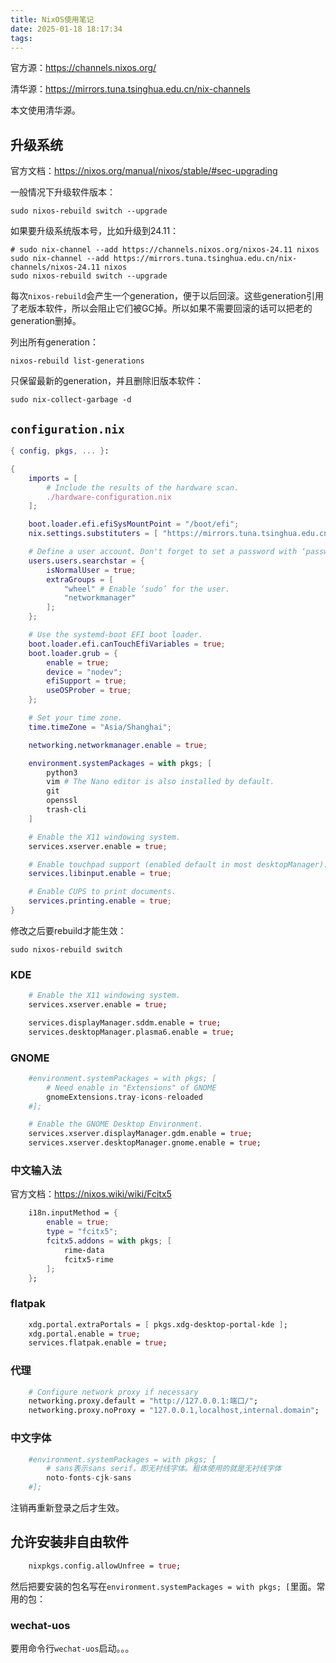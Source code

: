 ```yaml
---
title: NixOS使用笔记
date: 2025-01-18 18:17:34
tags:
---
```


官方源：<https://channels.nixos.org/>

清华源：<https://mirrors.tuna.tsinghua.edu.cn/nix-channels>

本文使用清华源。

## 升级系统

官方文档：<https://nixos.org/manual/nixos/stable/#sec-upgrading>

一般情况下升级软件版本：

```shell
sudo nixos-rebuild switch --upgrade
```

如果要升级系统版本号，比如升级到24.11：

```shell
# sudo nix-channel --add https://channels.nixos.org/nixos-24.11 nixos
sudo nix-channel --add https://mirrors.tuna.tsinghua.edu.cn/nix-channels/nixos-24.11 nixos
sudo nixos-rebuild switch --upgrade
```

每次`nixos-rebuild`会产生一个generation，便于以后回滚。这些generation引用了老版本软件，所以会阻止它们被GC掉。所以如果不需要回滚的话可以把老的generation删掉。

列出所有generation：

```shell
nixos-rebuild list-generations
```

只保留最新的generation，并且删除旧版本软件：

```shell
sudo nix-collect-garbage -d
```

## `configuration.nix`

```nix
{ config, pkgs, ... }:

{
	imports = [
		# Include the results of the hardware scan.
		./hardware-configuration.nix
	];

	boot.loader.efi.efiSysMountPoint = "/boot/efi";
	nix.settings.substituters = [ "https://mirrors.tuna.tsinghua.edu.cn/nix-channels/store" ];

	# Define a user account. Don't forget to set a password with ‘passwd’.
	users.users.searchstar = {
		isNormalUser = true;
		extraGroups = [
			"wheel" # Enable ‘sudo’ for the user.
			"networkmanager"
		]; 
	};

	# Use the systemd-boot EFI boot loader.
	boot.loader.efi.canTouchEfiVariables = true;
	boot.loader.grub = {
		enable = true;
		device = "nodev";
		efiSupport = true;
		useOSProber = true;
	};

	# Set your time zone.
	time.timeZone = "Asia/Shanghai";

	networking.networkmanager.enable = true;

	environment.systemPackages = with pkgs; [
		python3
		vim # The Nano editor is also installed by default.
		git
		openssl
		trash-cli
	]

	# Enable the X11 windowing system.
	services.xserver.enable = true;

	# Enable touchpad support (enabled default in most desktopManager).
	services.libinput.enable = true;

	# Enable CUPS to print documents.
	services.printing.enable = true;
}
```

修改之后要rebuild才能生效：

```shell
sudo nixos-rebuild switch
```

### KDE

```nix
	# Enable the X11 windowing system.
	services.xserver.enable = true;

	services.displayManager.sddm.enable = true;
	services.desktopManager.plasma6.enable = true;
```

### GNOME

```nix
	#environment.systemPackages = with pkgs; [
		# Need enable in "Extensions" of GNOME
		gnomeExtensions.tray-icons-reloaded
	#];

	# Enable the GNOME Desktop Environment.
	services.xserver.displayManager.gdm.enable = true;
	services.xserver.desktopManager.gnome.enable = true;
```

### 中文输入法

官方文档：<https://nixos.wiki/wiki/Fcitx5>

```nix
	i18n.inputMethod = {
		enable = true;
		type = "fcitx5";
		fcitx5.addons = with pkgs; [
			rime-data
			fcitx5-rime
		];
	};
```

### flatpak

```nix
	xdg.portal.extraPortals = [ pkgs.xdg-desktop-portal-kde ];
	xdg.portal.enable = true;
	services.flatpak.enable = true;
```

### 代理

```nix
	# Configure network proxy if necessary
	networking.proxy.default = "http://127.0.0.1:端口/";
	networking.proxy.noProxy = "127.0.0.1,localhost,internal.domain";
```

### 中文字体

```nix
	#environment.systemPackages = with pkgs; [
		# sans表示sans serif，即无衬线字体。粗体使用的就是无衬线字体
		noto-fonts-cjk-sans
	#];
```

注销再重新登录之后才生效。

## 允许安装非自由软件

```nix
	nixpkgs.config.allowUnfree = true;
```

然后把要安装的包名写在`environment.systemPackages = with pkgs; [`里面。常用的包：

### wechat-uos

要用命令行`wechat-uos`启动。。。
